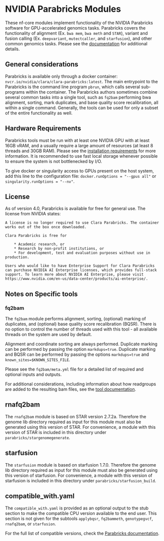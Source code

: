 # NVIDIA Parabricks Modules

These nf-core modules implement functionality of the NVIDIA Parabricks software for GPU-accelerated genomics tasks. Parabricks covers the functionality of alignment (Ex. `bwa mem`, `bwa meth` and `STAR`), variant and fusion calling (Ex. `deepvariant`, `mutectcaller`, and `starfusion`), and other common genomics tasks. Please see the [documentation](https://docs.nvidia.com/clara/parabricks/latest/index.html) for additional details.

## General considerations

Parabricks is available only through a docker container: `nvcr.io/nvidia/clara/clara-parabricks:latest`. The main entrypoint to the Parabricks is the command line program `pbrun`, which calls several sub-programs within the container. The Parabricks authors sometimes combine several common tasks into a single tool, such as `fq2bam` performing bwa alignment, sorting, mark duplicates, and base quality score recalibration, all within a single command. Generally, the tools can be used for only a subset of the entire functionality as well.

## Hardware Requirements

Parabricks tools must be run with at least one NVIDIA GPU with at least 16GB vRAM, and a usually require a large amount of resources (at least 8 threads and 30GB RAM). Please see the [installation requirements](https://docs.nvidia.com/clara/parabricks/latest/gettingstarted/installationrequirements.html) for more information. It is recommended to use fast local storage whenever possible to ensure the system is not bottlenecked by I/O.

To give docker or singularity access to GPUs present on the host system, add this line to the configuration file: `docker.runOptions = "--gpus all"` or `singularity.runOptions = "--nv"`.

## License

As of version 4.0, Parabricks is available for free for general use. The license from NVIDIA states:

```
A license is no longer required to use Clara Parabricks. The container works out of the box once downloaded.

Clara Parabricks is free for

    * Academic research, or
    * Research by non-profit institutions, or
    * For development, test and evaluation purposes without use in production.

Users who would like to have Enterprise Support for Clara Parabricks can purchase NVIDIA AI Enterprise licenses, which provides full-stack support. To learn more about NVIDIA AI Enterprise, please visit https://www.nvidia.com/en-us/data-center/products/ai-enterprise/.
```

## Notes on Specific tools

### fq2bam

The `fq2bam` module performs alignment, sorting, (optional) marking of duplicates, and (optional) base quality score recalibration (BQSR). There is no option to control the number of threads used with this tool - all available threads on the system are used by default.

Alignment and coordinate sorting are always performed. Duplicate marking can be performed by passing the option `markdups=true`. Duplicate marking and BQSR can be performed by passing the options `markdups=true` and `known_sites=$KNOWN_SITES_FILE`.

Please see the `fq2bam/meta.yml` file for a detailed list of required and optional inputs and outputs.

For additional considerations, including information about how readgroups are added to the resulting bam files, see the [tool documentation](https://docs.nvidia.com/clara/parabricks/latest/Documentation/ToolDocs/man_fq2bam.html).

## rnafq2bam

The `rnafq2bam` module is based on STAR version 2.7.2a. Therefore the genome lib directory required as input for this module must also be generated using this version of STAR. For convenience, a module with this version of STAR is included in this directory under `parabricks/stargenomegenerate`.

## starfusion

The `starfusion` module is based on starfusion 1.7.0. Therefore the genome lib directory required as input for this module must also be generated using this version of starfusion. For convenience, a module with this version of starfusion is included in this directory under `parabricks/starfusion_build`.

## compatible_with.yaml

The `compatible_with.yaml` is provided as an optional output to the stub section to make the compatible CPU version available to the end user. This section is not given for the subtools `applybqsr`, `fq2bammeth`, `genotypegvcf`, `rnafq2bam`, or `starfusion`.

For the full list of compatible versions, check the [Parabricks documentation](https://docs.nvidia.com/clara/parabricks/latest/documentation/tooldocs/outputaccuracyandcompatiblecpusoftwareversions.html#).
